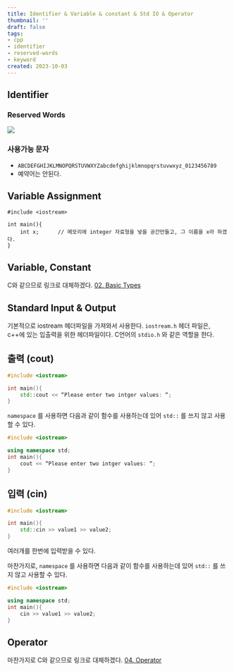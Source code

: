 ```yaml
---
title: Identifier & Variable & constant & Std IO & Operator
thumbnail: ''
draft: false
tags:
- cpp
- identifier
- reserved-words
- keyword
created: 2023-10-03
---
```


## Identifier

### Reserved Words

![](Pasted%20image%2020231003213150.png)

### 사용가능 문자

* `ABCDEFGHIJKLMNOPQRSTUVWXYZabcdefghijklmnopqrstuvwxyz_0123456789`
* 예약어는 안된다.

## Variable Assignment

````
#include <iostream>

int main(){
    int x;		// 메모리에 integer 자료형을 넣을 공간만들고, 그 이름을 x라 하겠다.
}
````

## Variable, Constant

C와 같으므로 링크로 대체하겠다.
[02. Basic Types](02.%20Basic%20Types.md)

## Standard Input & Output

기본적으로 iostream 헤더파일을 가져와서 사용한다.
`iostream.h` 헤더 파일은, c++에 있는 입출력을 위한 헤더파일이다.
C언어의 `stdio.h` 와 같은 역할을 한다.

## 출력 (cout)

````c++
#include <iostream>

int main(){
    std::cout << “Please enter two intger values: “;
}
````

`namespace` 를 사용하면 다음과 같이 함수를 사용하는데 있어 `std::` 를 쓰지 않고 사용할 수 있다.

````c++
#include <iostream>

using namespace std;
int main(){
    cout << “Please enter two intger values: “;
}
````

## 입력 (cin)

````c++
#include <iostream>

int main(){
    std::cin >> value1 >> value2;
}
````

여러개를 한번에 입력받을 수 있다.

마찬가지로, `namespace` 를 사용하면 다음과 같이 함수를 사용하는데 있어 `std::` 를 쓰지 않고 사용할 수 있다.

````c++
#include <iostream>

using namespace std;
int main(){
    cin >> value1 >> value2;
}
````

## Operator

마찬가지로 C와 같으므로 링크로 대체하겠다.
[04. Operator](04.%20Operator.md)
